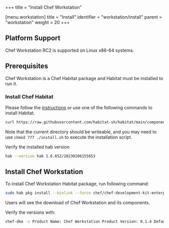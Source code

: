 +++
title = "Install Chef Workstation"

[menu.workstation]
title = "Install"
identifier = "workstation/install"
parent = "workstation"
weight = 20
+++

## Platform Support

Chef Workstation RC2 is supported on Linux x86-64 systems.

## Prerequisites

Chef Workstation is a Chef Habitat package and Habitat must be installed to run it.

### Install Chef Habitat



Please follow the [instructions](https://docs.chef.io/habitat/install_habitat/ "https://docs.chef.io/habitat/install_habitat/") or use one of the following commands to install Habitat.

```sh
curl https://raw.githubusercontent.com/habitat-sh/habitat/main/components/hab/install.sh | sudo bash -s -- -c stable -v 1.6.652
```

Note that the current directory should be writeable, and you may need to use `chmod 777 ./install.sh` to execute the installation script.

Verify the installed hab version

```sh
hab --version hab 1.6.652/20230206155653
```

## Install Chef Workstation

To install Chef Workstation Habitat package, run following command:

```sh
sudo hab pkg install --binlink --force chef/chef-development-kit-enterprise --channel unstable
```

Users will see the download of Chef Workstation and its components.

Verify the versions with:

```sh
chef-dke -v Product Name: Chef Workstation Product Version: 0.1.4 Default Installed Components: Chef Infra Client Version: 19.0.85 Chef CLI Version: 5.6.17 Chef Test Kitchen Enterprise Version: 1.0.14 Berkshelf Version: 8.0.17 Ohai Version: 19.0.7 Fauxhai Version: 9.3.22 Chef Vault Version: 4.1.15 Cookstyle Version: 7.32.13
```
